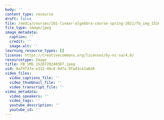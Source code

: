 ```yaml
---
body: ''
content_type: resource
draft: false
file: /media/courses/101-linear-algebbra-course-spring-2021/fb_img_1526720240387.jpeg
file_type: image/jpeg
image_metadata:
  caption: ''
  credit: ''
  image-alt: ''
learning_resource_types: []
license: https://creativecommons.org/licenses/by-nc-sa/4.0/
resourcetype: Image
title: FB_IMG_1526720240387.jpeg
uid: 8af973fe-e312-48c4-9d7a-9fad3ce2a0a9
video_files:
  video_captions_file: ''
  video_thumbnail_file: ''
  video_transcript_file: ''
video_metadata:
  video_speakers: ''
  video_tags: ''
  youtube_description: ''
  youtube_id: ''
---
```

